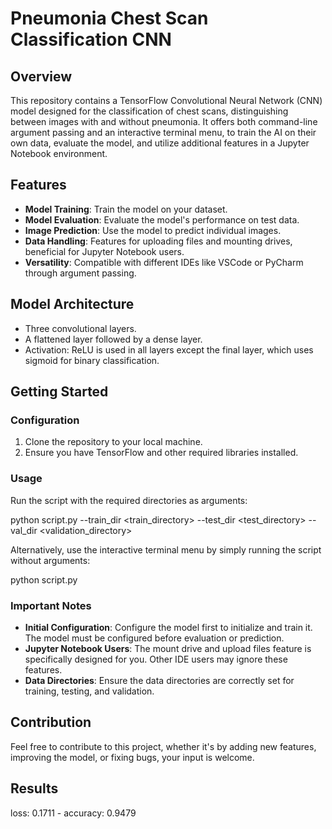 

# Pneumonia Chest Scan Classification CNN

## Overview
This repository contains a TensorFlow Convolutional Neural Network (CNN) model designed for the classification of chest scans, distinguishing between images with and without pneumonia. It offers both command-line argument passing and an interactive terminal menu, to train the AI on their own data, evaluate the model, and utilize additional features in a Jupyter Notebook environment.

## Features
- **Model Training**: Train the model on your dataset.
- **Model Evaluation**: Evaluate the model's performance on test data.
- **Image Prediction**: Use the model to predict individual images.
- **Data Handling**: Features for uploading files and mounting drives, beneficial for Jupyter Notebook users.
- **Versatility**: Compatible with different IDEs like VSCode or PyCharm through argument passing.

## Model Architecture
- Three convolutional layers.
- A flattened layer followed by a dense layer.
- Activation: ReLU is used in all layers except the final layer, which uses sigmoid for binary classification.

## Getting Started
### Configuration
1. Clone the repository to your local machine.
2. Ensure you have TensorFlow and other required libraries installed.

### Usage
Run the script with the required directories as arguments:

python script.py --train_dir <train_directory> --test_dir <test_directory> --val_dir <validation_directory>

Alternatively, use the interactive terminal menu by simply running the script without arguments:

python script.py

### Important Notes
- **Initial Configuration**: Configure the model first to initialize and train it. The model must be configured before evaluation or prediction.
- **Jupyter Notebook Users**: The mount drive and upload files feature is specifically designed for you. Other IDE users may ignore these features.
- **Data Directories**: Ensure the data directories are correctly set for training, testing, and validation.

## Contribution
Feel free to contribute to this project, whether it's by adding new features, improving the model, or fixing bugs, your input is welcome. 

## Results
loss: 0.1711 - accuracy: 0.9479
